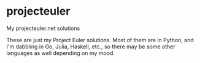 # projecteuler
My projecteuler.net solutions

These are just my Project Euler solutions.  Most of them are in Python, and I'm dabbling in Go, Julia, Haskell, etc., so there may be some other languages as well depending on my mood.
